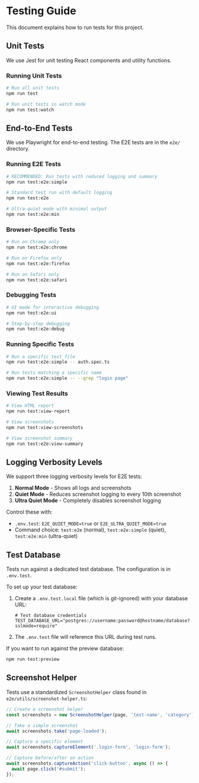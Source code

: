 # Testing Guide

This document explains how to run tests for this project.

## Unit Tests

We use Jest for unit testing React components and utility functions.

### Running Unit Tests

```bash
# Run all unit tests
npm run test

# Run unit tests in watch mode
npm run test:watch
```

## End-to-End Tests

We use Playwright for end-to-end testing. The E2E tests are in the `e2e/` directory.

### Running E2E Tests

```bash
# RECOMMENDED: Run tests with reduced logging and summary
npm run test:e2e:simple

# Standard test run with default logging
npm run test:e2e

# Ultra-quiet mode with minimal output
npm run test:e2e:min
```

### Browser-Specific Tests

```bash
# Run on Chrome only
npm run test:e2e:chrome

# Run on Firefox only
npm run test:e2e:firefox

# Run on Safari only
npm run test:e2e:safari
```

### Debugging Tests

```bash
# UI mode for interactive debugging
npm run test:e2e:ui

# Step-by-step debugging
npm run test:e2e:debug
```

### Running Specific Tests

```bash
# Run a specific test file
npm run test:e2e:simple -- auth.spec.ts

# Run tests matching a specific name
npm run test:e2e:simple -- --grep "login page"
```

### Viewing Test Results

```bash
# View HTML report
npm run test:view-report

# View screenshots
npm run test:view-screenshots

# View screenshot summary
npm run test:e2e:view-summary
```

## Logging Verbosity Levels

We support three logging verbosity levels for E2E tests:

1. **Normal Mode** - Shows all logs and screenshots
2. **Quiet Mode** - Reduces screenshot logging to every 10th screenshot
3. **Ultra Quiet Mode** - Completely disables screenshot logging

Control these with:
- `.env.test`: `E2E_QUIET_MODE=true` or `E2E_ULTRA_QUIET_MODE=true`
- Command choice: `test:e2e` (normal), `test:e2e:simple` (quiet), `test:e2e:min` (ultra-quiet)

## Test Database

Tests run against a dedicated test database. The configuration is in `.env.test`.

To set up your test database:

1. Create a `.env.test.local` file (which is git-ignored) with your database URL:
   ```
   # Test database credentials
   TEST_DATABASE_URL="postgres://username:password@hostname/database?sslmode=require"
   ```

2. The `.env.test` file will reference this URL during test runs.

If you want to run against the preview database:

```bash
npm run test:preview
```

## Screenshot Helper

Tests use a standardized `ScreenshotHelper` class found in `e2e/utils/screenshot-helper.ts`:

```typescript
// Create a screenshot helper
const screenshots = new ScreenshotHelper(page, 'test-name', 'category');

// Take a simple screenshot
await screenshots.take('page-loaded');

// Capture a specific element
await screenshots.captureElement('.login-form', 'login-form');

// Capture before/after an action
await screenshots.captureAction('click-button', async () => {
  await page.click('#submit');
});
```

